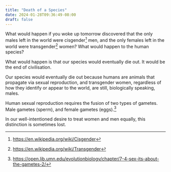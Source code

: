 ```yaml
---
title: "Death of a Species"
date: 2024-01-28T09:36:49-08:00
draft: false
---
```


What would happen if you woke up tomorrow discovered that the only
males left in the world were cisgender[^1] men, and the only females
left in the world were transgender[^2] women? What would happen to
the human species?

What would happen is that our species would eventually die out.
It would be the end of civilisation.

Our species would eventually die out because humans are animals that
propagate via sexual reproduction, and transgender women, regardless
of how they identify or appear to the world, are still, biologically
speaking, males.

Human sexual reproduction requires the fusion of two types of
gametes. Male gametes (sperm), and female gametes (eggs).[^3]

In our well-intentioned desire to treat women and men equally, this
distinction is sometimes lost.


[^1]: https://en.wikipedia.org/wiki/Cisgender

[^2]: https://en.wikipedia.org/wiki/Transgender

[^3]: https://open.lib.umn.edu/evolutionbiology/chapter/7-4-sex-its-about-the-gametes-2/
